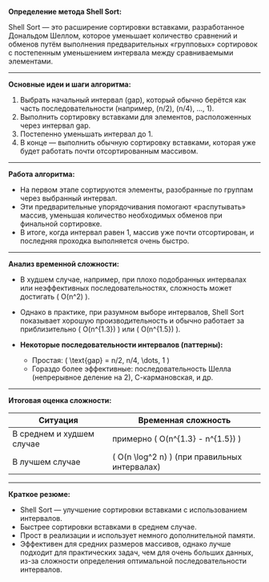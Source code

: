 **Определение метода Shell Sort:**

Shell Sort — это расширение сортировки вставками, разработанное Дональдом Шеллом, которое уменьшает количество сравнений и обменов путём выполнения предварительных «групповых» сортировок с постепенным уменьшением интервала между сравниваемыми элементами.

---

**Основные идеи и шаги алгоритма:**

1. Выбрать начальный интервал (gap), который обычно берётся как часть последовательности (например, \(n/2\), \(n/4\), ..., 1).
2. Выполнить сортировку вставками для элементов, расположенных через интервал gap.
3. Постепенно уменьшать интервал до 1.
4. В конце — выполнить обычную сортировку вставками, которая уже будет работать почти отсортированным массивом.

---

**Работа алгоритма:**

- На первом этапе сортируются элементы, разобранные по группам через выбранный интервал.
- Эти предварительные упорядочивания помогают «распутывать» массив, уменьшая количество необходимых обменов при финальной сортировке.
- В итоге, когда интервал равен 1, массив уже почти отсортирован, и последняя проходка выполняется очень быстро.

---

**Анализ временной сложности:**

- В худшем случае, например, при плохо подобранных интервалах или неэффективных последовательностях, сложность может достигать \( O(n^2) \).

- Однако в практике, при разумном выборе интервалов, Shell Sort показывает хорошую производительность и обычно работает за приблизительно \( O(n^{1.3}) \) или \( O(n^{1.5}) \).

- **Некоторые последовательности интервалов (паттерны):**
  - Простая: \( \text{gap} = n/2, n/4, \dots, 1 \)
  - Гораздо более эффективные: последовательность Шелла (непрерывное деление на 2), С-кармановская, и др.

---

**Итоговая оценка сложности:**

| Ситуация                         | Временная сложность                         |
|----------------------------------|--------------------------------------------|
| В среднем и худшем случае       | примерно \( O(n^{1.3} - n^{1.5}) \)      |
| В лучшем случае                   | \( O(n \log^2 n) \) (при правильных интервалах) |

---

**Краткое резюме:**

- Shell Sort — улучшение сортировки вставками с использованием интервалов.
- Быстрее сортировки вставками в среднем случае.
- Прост в реализации и использует немного дополнительной памяти.
- Эффективен для средних размеров массивов, однако лучше подходит для практических задач, чем для очень больших данных, из-за сложности определения оптимальной последовательности интервалов.